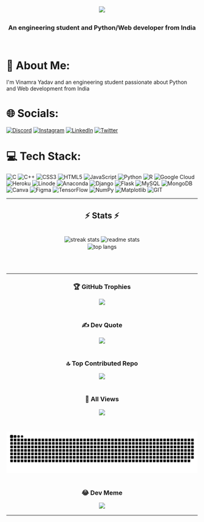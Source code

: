 <h1 align="center">
    <img src="https://readme-typing-svg.herokuapp.com/?font=Righteous&size=35&center=true&vCenter=true&width=500&height=70&duration=4000&lines=Hi+There!+👋;+I'm+Vinamra+Yadav!;" />
</h1>

<h3 align="center">An engineering student and Python/Web developer from India</h3>

<br/>

# 💫 About Me:
I'm Vinamra Yadav and an engineering student passionate about Python and Web development from India

# 🌐 Socials:
[![Discord](https://img.shields.io/badge/Discord-%237289DA.svg?logo=discord&logoColor=white)](https://discordapp.com/users/688018398499700799) [![Instagram](https://img.shields.io/badge/Instagram-%23E4405F.svg?logo=Instagram&logoColor=white)](https://instagram.com/myselfvinamrayadav) [![LinkedIn](https://img.shields.io/badge/LinkedIn-%230077B5.svg?logo=linkedin&logoColor=white)](https://www.linkedin.com/in/vinamra-yadav/) [![Twitter](https://img.shields.io/badge/Twitter-%231DA1F2.svg?logo=Twitter&logoColor=white)](https://twitter.com/MVinamraYadav) 

# 💻 Tech Stack:
![C](https://img.shields.io/badge/c-%2300599C.svg?style=flat-square&logo=c&logoColor=white) ![C++](https://img.shields.io/badge/c++-%2300599C.svg?style=flat-square&logo=c%2B%2B&logoColor=white) ![CSS3](https://img.shields.io/badge/css3-%231572B6.svg?style=flat-square&logo=css3&logoColor=white) ![HTML5](https://img.shields.io/badge/html5-%23E34F26.svg?style=flat-square&logo=html5&logoColor=white) ![JavaScript](https://img.shields.io/badge/javascript-%23323330.svg?style=flat-square&logo=javascript&logoColor=%23F7DF1E) ![Python](https://img.shields.io/badge/python-3670A0?style=flat-square&logo=python&logoColor=ffdd54) ![R](https://img.shields.io/badge/r-%23276DC3.svg?style=flat-square&logo=r&logoColor=white) ![Google Cloud](https://img.shields.io/badge/GoogleCloud-%234285F4.svg?style=flat-square&logo=google-cloud&logoColor=white) ![Heroku](https://img.shields.io/badge/heroku-%23430098.svg?style=flat-square&logo=heroku&logoColor=white) ![Linode](https://img.shields.io/badge/linode-00A95C?style=flat-square&logo=linode&logoColor=white) ![Anaconda](https://img.shields.io/badge/Anaconda-%2344A833.svg?style=flat-square&logo=anaconda&logoColor=white) ![Django](https://img.shields.io/badge/django-%23092E20.svg?style=flat-square&logo=django&logoColor=white) ![Flask](https://img.shields.io/badge/flask-%23000.svg?style=flat-square&logo=flask&logoColor=white) ![MySQL](https://img.shields.io/badge/mysql-%2300000f.svg?style=flat-square&logo=mysql&logoColor=white) ![MongoDB](https://img.shields.io/badge/MongoDB-%234ea94b.svg?style=flat-square&logo=mongodb&logoColor=white) ![Canva](https://img.shields.io/badge/Canva-%2300C4CC.svg?style=flat-square&logo=Canva&logoColor=white) ![Figma](https://img.shields.io/badge/figma-%23F24E1E.svg?style=flat-square&logo=figma&logoColor=white) ![TensorFlow](https://img.shields.io/badge/TensorFlow-%23FF6F00.svg?style=flat-square&logo=TensorFlow&logoColor=white) ![NumPy](https://img.shields.io/badge/numpy-%23013243.svg?style=flat-square&logo=numpy&logoColor=white) ![Matplotlib](https://img.shields.io/badge/Matplotlib-%23ffffff.svg?style=flat-square&logo=Matplotlib&logoColor=black) ![GIT](https://img.shields.io/badge/Git-fc6d26?style=flat-square&logo=git&logoColor=white)

<div align="center">

---

<h2 align="center">⚡ Stats ⚡</h2>
<br>
<div align=center>
  <img width=390 src="https://streak-stats.demolab.com/?user=MythicalMAxX&count_private=true&theme=react&border_radius=10" alt="streak stats"/>
  <img width=390 src="https://github-readme-stats-salesp07.vercel.app/api?username=MythicalMAxX&count_private=true&show_icons=true&theme=react&rank_icon=github&border_radius=10" alt="readme stats" />
  <br/>
  <img width=325 align="center" src="https://github-readme-stats-salesp07.vercel.app/api/top-langs/?username=MythicalMAxX&hide=HTML&langs_count=8&layout=compact&theme=react&border_radius=10&size_weight=0.5&count_weight=0.5&exclude_repo=github-readme-stats" alt="top langs" />
</div>

<br/><br/>
<hr/>


### 🏆 GitHub Trophies
![](https://github-profile-trophy.vercel.app/?username=MythicalMAxX&theme=radical&no-frame=false&no-bg=true&margin-w=4)

#

### ✍️ Dev Quote
![](https://quotes-github-readme.vercel.app/api?type=horizontal&theme=radical)

#

### 🔝 Top Contributed Repo
![](https://github-contributor-stats.vercel.app/api?username=MythicalMAxX&limit=5&theme=dark&combine_all_yearly_contributions=true)

#

### 👀 All Views
<div align="center">
  <img src="https://profile-counter.glitch.me/MythicalMAxX/count.svg?"  />
</div>

#

<img src="https://raw.githubusercontent.com/MythicalMAxX/MythicalMAxX/output/snake.svg" alt="Snake animation" />

#

### 😂 Dev Meme
<img src='https://randommeme-five.vercel.app/' style="height: 400px;"/>


---

</div>
